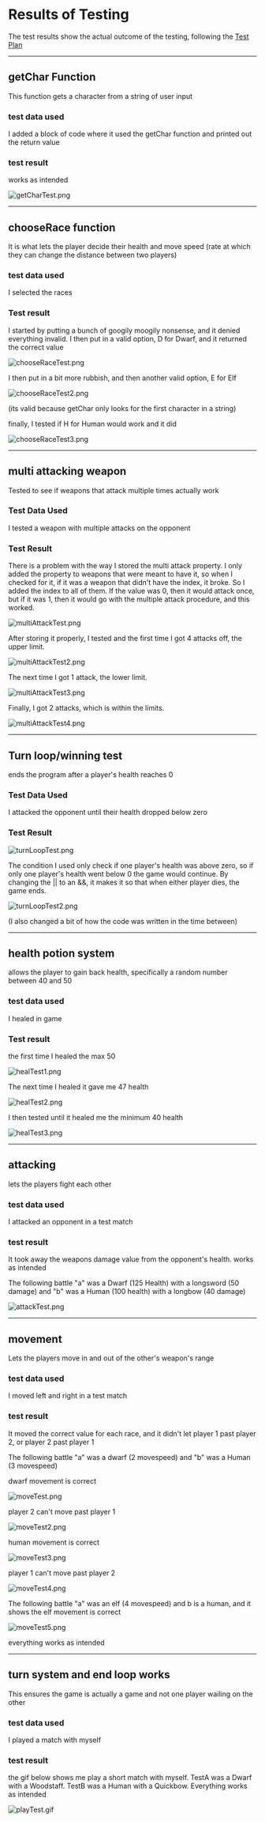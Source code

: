 # Results of Testing

The test results show the actual outcome of the testing, following the [Test Plan](test-plan.md)

---

## getChar Function

This function gets a character from a string of user input

### test data used

I added a block of code where it used the getChar function and printed out the return value

### test result

works as intended

![getCharTest.png](screenshots/getCharTest.png)

---

## chooseRace function

It is what lets the player decide their health and move speed (rate at which they can change the distance between two players)

### test data used

I selected the races

### Test result

I started by putting a bunch of googily moogily nonsense, and it denied everything invalid. I then put in a valid option, D for Dwarf, and it returned the correct value

![chooseRaceTest.png](screenshots/chooseRaceTest.png)

I then put in a bit more rubbish, and then another valid option, E for Elf

![chooseRaceTest2.png](screenshots/chooseRaceTest2.png)

(its valid because getChar only looks for the first character in a string)

finally, I tested if H for Human would work and it did

![chooseRaceTest3.png](screenshots/chooseRaceTest3.png)

---

## multi attacking weapon

Tested to see if weapons that attack multiple times actually work

### Test Data Used

I tested a weapon with multiple attacks on the opponent

### Test Result

There is a problem with the way I stored the multi attack property. I only added the property to weapons that were meant to have it, so when I checked for it, if it was a weapon that didn't have the index, it broke. So I added the index to all of them. If the value was 0, then it would attack once, but if it was 1, then it would go with the multiple attack procedure, and this worked.

![multiAttackTest.png](screenshots/multiAttackTest.png)

After storing it properly, I tested and the first time I got 4 attacks off, the upper limit.

![multiAttackTest2.png](screenshots/multiAttackTest2.png)

The next time I got 1 attack, the lower limit.

![multiAttackTest3.png](screenshots/multiAttackTest3.png)

Finally, I got 2 attacks, which is within the limits.

![multiAttackTest4.png](screenshots/multiAttackTest4.png)

---

## Turn loop/winning test

ends the program after a player's health reaches 0

### Test Data Used

I attacked the opponent until their health dropped below zero

### Test Result

![turnLoopTest.png](screenshots/turnLoopTest.png)

The condition I used only check if one player's health was above zero, so if only one player's health went below 0 the game would continue. By changing the || to an &&, it makes it so that when either player dies, the game ends.

![turnLoopTest2.png](screenshots/turnLoopTest2.png)

(I also changed a bit of how the code was written in the time between)

---

## health potion system

allows the player to gain back health, specifically a random number between 40 and 50

### test data used

I healed in game 

### Test result

the first time I healed the max 50

![healTest1.png](screenshots/healTest1.png)

The next time I healed it gave me 47 health

![healTest2.png](screenshots/healTest2.png)

I then tested until it healed me the minimum 40 health

![healTest3.png](screenshots/healTest3.png)

---

## attacking

lets the players fight each other

### test data used

I attacked an opponent in a test match

### test result

It took away the weapons damage value from the opponent's health. works as intended

The following battle "a" was a Dwarf (125 Health) with a longsword (50 damage) and "b" was a Human (100 health) with a longbow (40 damage)

![attackTest.png](screenshots/attackTest.png)

---

## movement

Lets the players move in and out of the other's weapon's range

### test data used

I moved left and right in a test match

### test result

It moved the correct value for each race, and it didn't let player 1 past player 2, or player 2 past player 1

The following battle "a" was a dwarf (2 movespeed) and "b" was a Human (3 movespeed)

dwarf movement is correct

![moveTest.png](screenshots/moveTest.png)

player 2 can't move past player 1

![moveTest2.png](screenshots/moveTest2.png)

human movement is correct

![moveTest3.png](screenshots/moveTest3.png)

player 1 can't move past player 2

![moveTest4.png](screenshots/moveTest4.png)

The following battle "a" was an elf (4 movespeed) and b is a human, and it shows the elf movement is correct

![moveTest5.png](screenshots/moveTest5.png)

everything works as intended

---

## turn system and end loop works

This ensures the game is actually a game and not one player wailing on the other

### test data used

I played a match with myself 

### test result

the gif below shows me play a short match with myself. TestA was a Dwarf with a Woodstaff. TestB was a Human with a Quickbow. Everything works as intended

![playTest.gif](screenshots/playTest.gif)